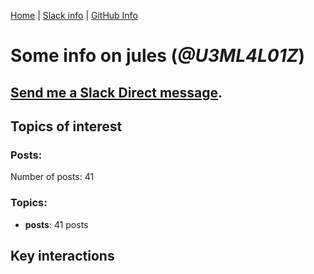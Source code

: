 [Home](https://kelu124.github.io/echommunity/) | [Slack info](https://kelu124.github.io/echommunity/) | [GitHub Info](https://kelu124.github.io/echommunity/github.html)

# Some info on __jules__ (_@U3ML4L01Z_)


## [Send me a Slack Direct message](https://echopen.slack.com/messages/@jules/).

## Topics of interest

### Posts: 

Number of posts: 41

### Topics:

* __posts__: 41 posts

## Key interactions 

